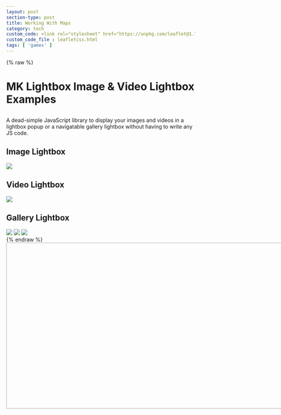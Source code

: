 ```yaml
---
layout: post
section-type: post
title: Working With Maps
category: tech
custom_code: <link rel="stylesheet" href="https://unpkg.com/leaflet@1.7.1/dist/leaflet.css" integrity="sha512-xodZBNTC5n17Xt2atTPuE1HxjVMSvLVW9ocqUKLsCC5CXdbqCmblAshOMAS6/keqq/sMZMZ19scR4PsZChSR7A==" crossorigin=""/><script src="https://unpkg.com/leaflet@1.7.1/dist/leaflet.js" integrity="sha512-XQoYMqMTK8LvdxXYG3nZ448hOEQiglfqkJs1NOQV44cWnUrBc8PkAOcXy20w0vlaXaVUearIOBhiXZ5V3ynxwA==" crossorigin=""></script>
custom_code_file : leafletcss.html
tags: [ 'games' ]
---
```


 <link
      rel="stylesheet"
      href="https://unpkg.com/leaflet@1.7.1/dist/leaflet.css"
      integrity="sha384-VzLXTJGPSyTLX6d96AxgkKvE/LRb7ECGyTxuwtpjHnVWVZs2gp5RDjeM/tgBnVdM"
      crossorigin="anonymous"
    />

<script src="https://unpkg.com/jquery@3.6.0/dist/jquery.min.js" integrity="sha384-vtXRMe3mGCbOeY7l30aIg8H9p3GdeSe4IFlP6G8JMa7o7lXvnz3GFKzPxzJdPfGK" crossorigin="anonymous"></script><script src="https://unpkg.com/leaflet@1.7.1/dist/leaflet.js" integrity="sha384-RFZC58YeKApoNsIbBxf4z6JJXmh+geBSgkCQXFyh+4tiFSJmJBt+2FbjxW7Ar16M" crossorigin="anonymous"></script>
{% raw %}
<div class="container">
    <h1>MK Lightbox Image & Video Lightbox Examples</h1>
<div style="margin:30px auto">
  
<!-- CSSScript Demo Page -->

</div>
<p class="lead">A dead-simple JavaScript library to display your images and videos in a lightbox popup or a navigatable gallery lightbox without having to write any JS code.</p>
    <h2>Image Lightbox</h2>
    <img class="mklbItem demo" src="https://source.unsplash.com/p9t7g5ORALs/600x450" />
    <h2>Video Lightbox</h2>
    <img class="mklbItem demo" src="https://source.unsplash.com/8CucspHlerY/600x450" data-video-src="https://www.jqueryscript.net/dummy/1.mp4" />
    <h2>Gallery Lightbox</h2>
    <img class="mklbItem demo" src="https://source.unsplash.com/p9t7g5ORALs/600x450" data-gallery="gallery1" />
    <img class="mklbItem demo" src="https://source.unsplash.com/8CucspHlerY/600x450" data-gallery="gallery1" />
    <img class="mklbItem demo" src="https://source.unsplash.com/cylcICfV7Bs/600x450" data-gallery="gallery1" />
  </div>
{% endraw %}
<script src="https://www.cssscript.com/demo/gallery-lightbox-mk/mklb/js/mklb.js"></script>
 <div id="map" style="width: 800px; height: 440px; border: 1px solid #AAA;"></div>

  <script type='text/javascript' src='maps/markers.js'></script>
   <!--<script type='text/javascript' src='maps/leaf-demo.js'></script>
   --><script type="text/javascript" src="us-states.js"></script>

<script type="text/javascript">

	var map = L.map('map').setView([37.8, -96], 4);
	

	L.tileLayer('https://api.mapbox.com/styles/v1/{id}/tiles/{z}/{x}/{y}?access_token=pk.eyJ1IjoibWFwYm94IiwiYSI6ImNpejY4NXVycTA2emYycXBndHRqcmZ3N3gifQ.rJcFIG214AriISLbB6B5aw', {
		maxZoom: 18,
		attribution: 'Map data &copy; <a href="https://www.openstreetmap.org/copyright">OpenStreetMap</a> contributors, ' +
			'Imagery © <a href="https://www.mapbox.com/">Mapbox</a>',
		id: 'mapbox/light-v9',
		tileSize: 512,
		zoomOffset: -1
	}).addTo(map);

	L.marker([32.576225,-86.680735]).bindPopup("Alabama").addTo(map);
	L.marker([64.4459613,-149.680909]).bindPopup("Alaska").addTo(map);
	L.marker([34.395342,-111.763275]).bindPopup("Arizona").addTo(map);
	L.marker([35.2048883,-92.4479108]).bindPopup("Arkansas").addTo(map);
	L.marker([36.7014631,-118.755997]).bindPopup("California").addTo(map);
	L.marker([38.7251776,-105.607716]).bindPopup("Colorado").addTo(map);
	L.marker([41.6500201,-72.7342163]).bindPopup("Connecticut").addTo(map);
	L.marker([38.6920451,-75.4013315]).bindPopup("Delaware").addTo(map);
	L.marker([38.8937936,-76.9879976]).bindPopup("District of Columbia").addTo(map);
	L.marker([27.7567667,-81.4639835]).bindPopup("Florida <button>Click me!</button>").addTo(map);
	L.marker([32.3293809,-83.1137366]).bindPopup("Georgia").addTo(map);
	L.marker([47.2868352,-120.212613]).bindPopup("Washington").addTo(map);
	L.marker([19.5872677,-155.4268897]).bindPopup("Hawaii").addTo(map);
	L.marker([43.6447642,-114.015407]).bindPopup("Idaho").addTo(map);
	L.marker([40.0796606,-89.4337288]).bindPopup("Illinois").addTo(map);
	L.marker([40.3270127,-86.1746933]).bindPopup("Indiana").addTo(map);
	L.marker([41.9216734,-93.3122705]).bindPopup("Iowa").addTo(map);
	L.marker([38.27312,-98.5821872]).bindPopup("Kansas").addTo(map);
	L.marker([37.5726028,-85.1551411]).bindPopup("Kentucky").addTo(map);
	L.marker([30.8703881,-92.007126]).bindPopup("Louisiana").addTo(map);
	L.marker([45.709097,-68.8590201]).bindPopup("Maine").addTo(map);
	L.marker([39.5162234,-76.9382069]).bindPopup("Maryland").addTo(map);
	L.marker([42.3788774,-72.032366]).bindPopup("Massachusetts").addTo(map);
	L.marker([43.6211955,-84.6824346]).bindPopup("Michigan").addTo(map);
	L.marker([45.9896587,-94.6113288]).bindPopup("Minnesota").addTo(map);
	L.marker([32.9715645,-89.7348497]).bindPopup("Mississippi").addTo(map);
	L.marker([38.7604815,-92.5617875]).bindPopup("Missouri").addTo(map);
	L.marker([47.3752671,-109.638757]).bindPopup("Montana").addTo(map);
	L.marker([41.7370229,-99.5873816]).bindPopup("Nebraska").addTo(map);
	L.marker([39.5158825,-116.8537227]).bindPopup("Nevada").addTo(map);
	L.marker([43.4849133,-71.6553992]).bindPopup("New Hampshire").addTo(map);
	L.marker([40.0757384,-74.4041622]).bindPopup("New Jersey").addTo(map);
	L.marker([34.5708167,-105.993007]).bindPopup("New Mexico").addTo(map);
	L.marker([40.7127281,-74.0060152]).bindPopup("New York").addTo(map);
	L.marker([35.6729639,-79.0392919]).bindPopup("North Carolina").addTo(map);
	L.marker([47.6201461,-100.540737]).bindPopup("North Dakota").addTo(map);
	L.marker([40.2253569,-82.6881395]).bindPopup("Ohio").addTo(map);
	L.marker([34.9550817,-97.2684063]).bindPopup("Oklahoma").addTo(map);
	L.marker([43.9792797,-120.737257]).bindPopup("Oregon").addTo(map);
	L.marker([40.9699889,-77.7278831]).bindPopup("Pennsylvania").addTo(map);
	L.marker([41.7962409,-71.5992372]).bindPopup("Rhode Island").addTo(map);
	L.marker([33.6874388,-80.4363743]).bindPopup("South Carolina").addTo(map);
	L.marker([44.6471761,-100.348761]).bindPopup("South Dakota").addTo(map);
	L.marker([35.7730076,-86.2820081]).bindPopup("Tennessee").addTo(map);
	L.marker([31.8160381,-99.5120986]).bindPopup("Texas").addTo(map);
	L.marker([39.4225192,-111.714358]).bindPopup("Utah").addTo(map);
	L.marker([44.5990718,-72.5002608]).bindPopup("Vermont").addTo(map);
	L.marker([37.1232245,-78.4927721]).bindPopup("Virginia").addTo(map);
	L.marker([38.8950368,-77.0365427]).bindPopup("Washington").addTo(map);
	L.marker([38.4758406,-80.8408415]).bindPopup("West Virginia").addTo(map);
	L.marker([44.4308975,-89.6884637]).bindPopup("Wisconsin").addTo(map);
	L.marker([43.1700264,-107.568534]).bindPopup("Wyoming").addTo(map);
	L.marker([18.2214149,-66.4132818]).bindPopup("Puerto Rico").addTo(map);
    
	
	// control that shows state info on hover
	var info = L.control();

	info.onAdd = function (map) {
		this._div = L.DomUtil.create('div', 'info');
		this.update();
		return this._div;
	};

	info.update = function (props) {
		this._div.innerHTML = '<h4>US Population Density</h4>' +  (props ?
			'<b>' + props.name + '</b><br />' + props.density + ' people / mi<sup>2</sup>'
			: 'Hover over a state');
	};

	info.addTo(map);

    function onEachFeature(feature, layer) {
		var popupContent = "<p>I started out as a GeoJSON " +
				feature.geometry.type + ", but now I'm a Leaflet vector!</p>";

		if (feature.properties && feature.properties.popupContent) {
			popupContent += feature.properties.popupContent;
		}

		layer.bindPopup(popupContent);
	}
	// get color depending on population density value
	function getColor(d) {
		return d > 1000 ? '#800026' :
				d > 500  ? '#BD0026' :
				d > 200  ? '#E31A1C' :
				d > 100  ? '#FC4E2A' :
				d > 50   ? '#FD8D3C' :
				d > 20   ? '#FEB24C' :
				d > 10   ? '#FED976' :
							'#FFEDA0';
	}

	function style(feature) {
		return {
			weight: 2,
			opacity: 1,
			color: 'white',
			dashArray: '3',
			fillOpacity: 0.7,
			fillColor: getColor(feature.properties.density)
		};
	}

	function highlightFeature(e) {
		var layer = e.target;

		layer.setStyle({
			weight: 5,
			color: '#666',
			dashArray: '',
			fillOpacity: 0.7
		});

		if (!L.Browser.ie && !L.Browser.opera && !L.Browser.edge) {
			layer.bringToFront();
		}

		info.update(layer.feature.properties);
	}

	var geojson;

	function resetHighlight(e) {
		geojson.resetStyle(e.target);
		info.update();
	}

	function zoomToFeature(e) {
		map.fitBounds(e.target.getBounds());
	}

	function onEachFeature(feature, layer) {
		layer.on({
			mouseover: highlightFeature,
			mouseout: resetHighlight,
			click: zoomToFeature
		});
	}

	geojson = L.geoJson(statesData, {
		style: style,
		onEachFeature: onEachFeature
	}).addTo(map);

	map.attributionControl.addAttribution('Population data &copy; <a href="http://census.gov/">US Census Bureau</a>');

/*	function onEachFeature(feature, layer) {
		var popupContent = "<p>I started out as a GeoJSON " +
				feature.geometry.type + ", but now I'm a Leaflet vector!</p>";

		if (feature.properties && feature.properties.popupContent) {
			popupContent += feature.properties.popupContent;
		}

		layer.bindPopup(popupContent);
	}
*/
	L.geoJSON(bicycleRental, {

		style: function (feature) {
			return feature.properties && feature.properties.style;
		},

		onEachFeature: onEachFeature,

		pointToLayer: function (feature, latlng) {
			return L.circleMarker(latlng, {
				radius: 8,
				fillColor: "#ff7800",
				color: "#000",
				weight: 1,
				opacity: 1,
				fillOpacity: 0.8
			});
		}
	}).addTo(map);

	var legend = L.control({position: 'bottomright'});

	legend.onAdd = function (map) {

		var div = L.DomUtil.create('div', 'info legend'),
			grades = [0, 10, 20, 50, 100, 200, 500, 1000],
			labels = [],
			from, to;

		for (var i = 0; i < grades.length; i++) {
			from = grades[i];
			to = grades[i + 1];

			labels.push(
				'<i style="background:' + getColor(from + 1) + '"></i> ' +
				from + (to ? '&ndash;' + to : '+'));
		}

		div.innerHTML = labels.join('<br>');
		return div;
	};

	legend.addTo(map);

</script>
